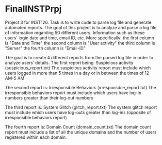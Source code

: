# FinalINSTPrpj

Project 3 for INST126. Task is to write code to parse log file and generate automated reports.
The goal of this project is to analyze and parse a log file of information regarding 50 different users.
Information such as these users' login date and time, email ID, etc. 
More specifically:
the first column is "Date and Time"
the second column is "User activity"
the third column is "Server"
the fourth column is "Email-ID"

The goal is to create 4 different reports from the parsed log file in order to analyze users' details.
The first report being: Suspicious activity (suspicious_report.txt) 
The suspicious activity report must include which users logged in more than 5 times in a day or in between the times of 12 AM-5 AM

The second report is: Irresponsible Behaviors (irresponsible_report.txt)
The irresponsible behaviors report must include which users have log-in numbers greater than their log-out numbers

The third report is: System Glitch (glitch_report.txt)
The system glitch report must include which users have log-outs greater than log-ins (opposite of irresponsible behaviors report)

The fourth report is: Domain Count (domain_count.txt)
The domain count report must include a list of all the unique domains and the number of users registered within each domain.

